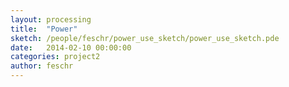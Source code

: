 ```yaml
---
layout: processing
title:  "Power"
sketch: /people/feschr/power_use_sketch/power_use_sketch.pde
date:   2014-02-10 00:00:00
categories: project2
author: feschr
---
```


